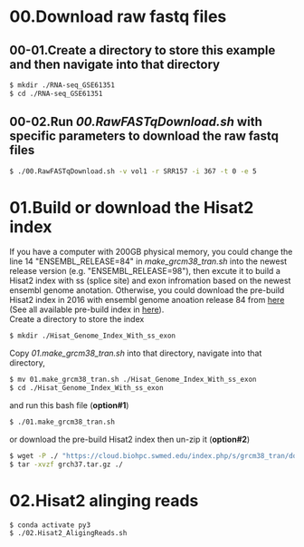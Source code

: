 # 00.Download raw fastq files
## 00-01.Create a directory to store this example and then navigate into that directory
```bash
$ mkdir ./RNA-seq_GSE61351
$ cd ./RNA-seq_GSE61351
```
## 00-02.Run *00.RawFASTqDownload.sh* with specific parameters to download the raw fastq files
```bash
$ ./00.RawFASTqDownload.sh -v vol1 -r SRR157 -i 367 -t 0 -e 5
```
# 01.Build or download the Hisat2 index
If you have a computer with 200GB physical memory, you could change the line 14 "ENSEMBL_RELEASE=84" in *make_grcm38_tran.sh* into the newest release version (e.g. "ENSEMBL_RELEASE=98"), then excute it to build a Hisat2 index with ss (splice site) and exon infromation based on the newest ensembl genome anotation. Otherwise, you could download the pre-build Hisat2 index in 2016 with ensembl genome anoation release 84 from [here](https://cloud.biohpc.swmed.edu/index.php/s/grch37_tran/download) (See all available pre-build index in [here](https://ccb.jhu.edu/software/hisat2/index.shtml)).  
Create a directory to store the index
```bash
$ mkdir ./Hisat_Genome_Index_With_ss_exon
```
Copy *01.make_grcm38_tran.sh* into that directory, navigate into that directory, 
```bash
$ mv 01.make_grcm38_tran.sh ./Hisat_Genome_Index_With_ss_exon
$ cd ./Hisat_Genome_Index_With_ss_exon
```
and run this bash file (**option#1**)
```bash
$ ./01.make_grcm38_tran.sh
```
or download the pre-build Hisat2 index then un-zip it (**option#2**)
```bash
$ wget -P ./ "https://cloud.biohpc.swmed.edu/index.php/s/grcm38_tran/download"
$ tar -xvzf grch37.tar.gz ./
```
# 02.Hisat2 alinging reads
```bash
$ conda activate py3
$ ./02.Hisat2_AligingReads.sh
```
